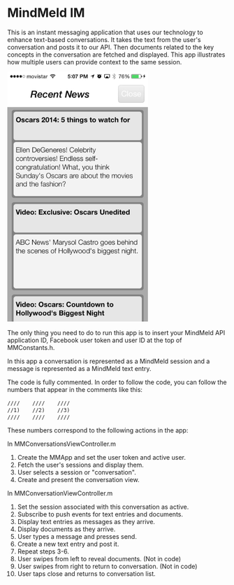 MindMeld IM
===========

This is an instant messaging application that uses our technology to enhance
text-based conversations. It takes the text from the user's conversation and
posts it to our API. Then documents related to the key concepts in the
conversation are fetched and displayed. This app illustrates how multiple
users can provide context to the same session.

![MindMeld IM](screenshot.jpg?raw=true "MindMeld IM")

The only thing you need to do to run this app is to insert your MindMeld API
application ID, Facebook user token and user ID at the top of MMConstants.h.

In this app a conversation is represented as a MindMeld session and a message
is represented as a MindMeld text entry.

The code is fully commented. In order to follow the code, you can follow the
numbers that appear in the comments like this:

    ////    ////    ////
    //1)    //2)    //3)
    ////    ////    ////

These numbers correspond to the following actions in the app:

In MMConversationsViewController.m
1. Create the MMApp and set the user token and active user.
2. Fetch the user's sessions and display them.
3. User selects a session or "conversation".
4. Create and present the conversation view.

In MMConversationViewController.m
1. Set the session associated with this conversation as active.
2. Subscribe to push events for text entries and documents.
3. Display text entries as messages as they arrive.
4. Display documents as they arrive.
5. User types a message and presses send.
6. Create a new text entry and post it.
7. Repeat steps 3-6.
8. User swipes from left to reveal documents. (Not in code)
9. User swipes from right to return to conversation. (Not in code)
10. User taps close and returns to conversation list.